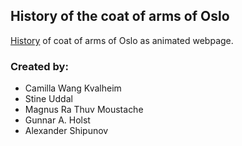 ## History of the coat of arms of Oslo

[History](https://en.wikipedia.org/wiki/Coat_of_arms_of_Oslo) of coat of arms of Oslo as animated webpage.


### Created by:
- Camilla Wang Kvalheim
- Stine Uddal
- Magnus Ra Thuv Moustache
- Gunnar A. Holst
- Alexander Shipunov
